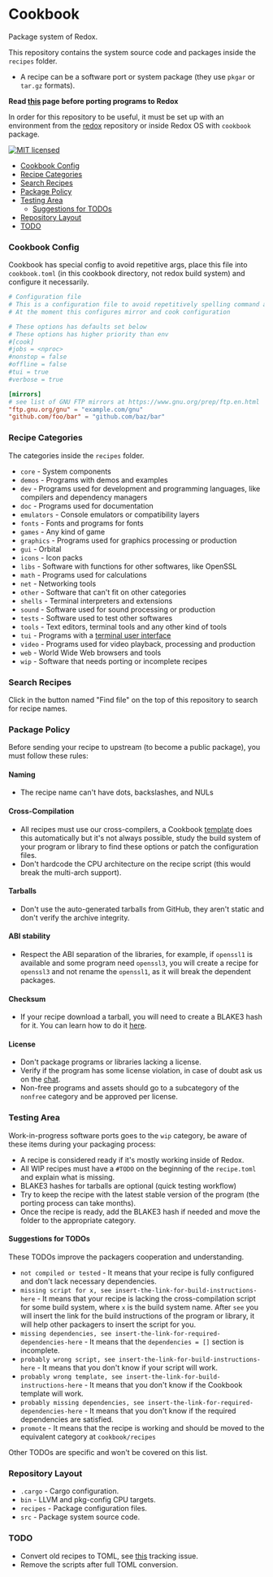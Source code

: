 # Cookbook

Package system of Redox.

This repository contains the system source code and packages inside the `recipes` folder.

- A recipe can be a software port or system package (they use `pkgar` or `tar.gz` formats).

**Read [this](https://doc.redox-os.org/book/porting-applications.html) page before porting programs to Redox**

In order for this repository to be useful, it must be set up with an environment
from the [redox](https://gitlab.redox-os.org/redox-os/redox) repository or inside Redox OS with `cookbook` package.

[![MIT licensed](https://img.shields.io/badge/license-MIT-blue.svg)](./LICENSE)

- [Cookbook Config](#cookbook-config)
- [Recipe Categories](#recipe-categories)
- [Search Recipes](#search-recipes)
- [Package Policy](#package-policy)
- [Testing Area](#testing-area)
    - [Suggestions for TODOs](#suggestions-for-todos)
- [Repository Layout](#repository-layout)
- [TODO](#todo)

### Cookbook Config

Cookbook has special config to avoid repetitive args, place this file into `cookbook.toml` (in this cookbook directory, not redox build system) and configure it necessarily.

```toml
# Configuration file
# This is a configuration file to avoid repetitively spelling command args.
# At the moment this configures mirror and cook configuration

# These options has defaults set below
# These options has higher priority than env
#[cook]
#jobs = <nproc>
#nonstop = false
#offline = false
#tui = true
#verbose = true

[mirrors]
# see list of GNU FTP mirrors at https://www.gnu.org/prep/ftp.en.html
"ftp.gnu.org/gnu" = "example.com/gnu"
"github.com/foo/bar" = "github.com/baz/bar" 
```

### Recipe Categories

The categories inside the `recipes` folder.

- `core` - System components
- `demos` - Programs with demos and examples
- `dev` - Programs used for development and programming languages, like compilers and dependency managers
- `doc` - Programs used for documentation
- `emulators` - Console emulators or compatibility layers
- `fonts` - Fonts and programs for fonts
- `games` - Any kind of game
- `graphics` - Programs used for graphics processing or production
- `gui` - Orbital
- `icons` - Icon packs
- `libs` - Software with functions for other softwares, like OpenSSL
- `math` - Programs used for calculations
- `net` - Networking tools
- `other` - Software that can't fit on other categories
- `shells` - Terminal interpreters and extensions
- `sound` - Software used for sound processing or production
- `tests` - Software used to test other softwares
- `tools` - Text editors, terminal tools and any other kind of tools
- `tui` - Programs with a [terminal user interface](https://en.wikipedia.org/wiki/Text-based_user_interface)
- `video` - Programs used for video playback, processing and production
- `web` - World Wide Web browsers and tools
- `wip` - Software that needs porting or incomplete recipes

### Search Recipes

Click in the button named "Find file" on the top of this repository to search for recipe names.

### Package Policy

Before sending your recipe to upstream (to become a public package), you must follow these rules:

#### Naming

- The recipe name can't have dots, backslashes, and NULs

#### Cross-Compilation

- All recipes must use our cross-compilers, a Cookbook [template](https://doc.redox-os.org/book/porting-applications.html#templates) does this automatically but it's not always possible, study the build system of your program or library to find these options or patch the configuration files.
- Don't hardcode the CPU architecture on the recipe script (this would break the multi-arch support).

#### Tarballs

- Don't use the auto-generated tarballs from GitHub, they aren't static and don't verify the archive integrity.

#### ABI stability

- Respect the ABI separation of the libraries, for example, if `openssl1` is available and some program need `openssl3`, you will create a recipe for `openssl3` and not rename the `openssl1`, as it will break the dependent packages.

#### Checksum

- If your recipe download a tarball, you will need to create a BLAKE3 hash for it. You can learn how to do it [here](https://doc.redox-os.org/book/porting-applications.html#create-a-blake3-hash-for-your-recipe).

#### License

- Don't package programs or libraries lacking a license.
- Verify if the program has some license violation, in case of doubt ask us on the [chat](https://doc.redox-os.org/book/chat.html).
- Non-free programs and assets should go to a subcategory of the `nonfree` category and be approved per license.

### Testing Area

Work-in-progress software ports goes to the `wip` category, be aware of these items during your packaging process:

- A recipe is considered ready if it's mostly working inside of Redox.
- All WIP recipes must have a `#TODO` on the beginning of the `recipe.toml` and explain what is missing.
- BLAKE3 hashes for tarballs are optional (quick testing workflow)
- Try to keep the recipe with the latest stable version of the program (the porting process can take months).
- Once the recipe is ready, add the BLAKE3 hash if needed and move the folder to the appropriate category.

#### Suggestions for TODOs

These TODOs improve the packagers cooperation and understanding.

- `not compiled or tested` - It means that your recipe is fully configured and don't lack necessary dependencies.
- `missing script for x, see insert-the-link-for-build-instructions-here` - It means that your recipe is lacking the cross-compilation script for some build system, where `x` is the build system name. After `see` you will insert the link for the build instructions of the program or library, it will help other packagers to insert the script for you.
- `missing dependencies, see insert-the-link-for-required-dependencies-here` - It means that the `dependencies = []` section is incomplete.
- `probably wrong script, see insert-the-link-for-build-instructions-here` - It means that you don't know if your script will work.
- `probably wrong template, see insert-the-link-for-build-instructions-here` - It means that you don't know if the Cookbook template will work.
- `probably missing dependencies, see insert-the-link-for-required-dependencies-here` - It means that you don't know if the required dependencies are satisfied.
- `promote` - It means that the recipe is working and should be moved to the equivalent category at `cookbook/recipes`

Other TODOs are specific and won't be covered on this list.

### Repository Layout

- `.cargo` - Cargo configuration.
- `bin` - LLVM and pkg-config CPU targets.
- `recipes` - Package configuration files.
- `src` - Package system source code.

### TODO

- Convert old recipes to TOML, see [this](https://gitlab.redox-os.org/redox-os/cookbook/-/issues/174) tracking issue.
- Remove the scripts after full TOML conversion.
